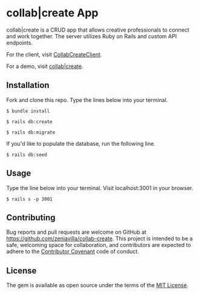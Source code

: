 # collab|create App

collab|create is a CRUD app that allows creative professionals to connect and work together. The server utilizes Ruby on Rails and custom API endpoints. 

For the client, visit [CollabCreateClient](https://github.com/zeniavilla/CollabCreateClient).

For a demo, visit [collab|create](https://collab-create.herokuapp.com/).

## Installation

Fork and clone this repo. Type the lines below into your terminal.

    $ bundle install

    $ rails db:create

    $ rails db:migrate

If you'd like to populate the database, run the following line.

    $ rails db:seed

## Usage

Type the line below into your terminal. Visit localhost:3001 in your browser.

    $ rails s -p 3001

## Contributing

Bug reports and pull requests are welcome on GitHub at https://github.com/zeniavilla/collab-create. This project is intended to be a safe, welcoming space for collaboration, and contributors are expected to adhere to the [Contributor Covenant](http://contributor-covenant.org) code of conduct.


## License

The gem is available as open source under the terms of the [MIT License](http://opensource.org/licenses/MIT).